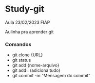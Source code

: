 # Study-git
Aula 23/02/2023 FIAP

Aulinha pra aprender git 

### Comandos
- git clone {URL}
- git status
- git add {nome-arquivo}
- git add . (adiciona tudo)
- git commit -m "Mensagem do commit"